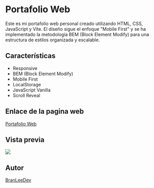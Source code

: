 # Portafolio Web

Este es mi portafolio web personal creado utilizando HTML, CSS, JavaScript y Vite. El diseño sigue el enfoque "Mobile First" y se ha implementado la metodología BEM (Block Element Modify) para una estructura de estilos organizada y escalable.

## Características

- Responsive
- BEM (Block Element Modify)
- Mobile First
- LocalStorage
- JavaScript Vanilla
- Scroll Reveal

## Enlace de la pagina web

[Portafolio Web](https://portafolio-web-delta-nine.vercel.app/)

## Vista previa

![](https://res.cloudinary.com/dbbixakcl/image/upload/f_auto,q_auto/v1/Portafolio/o0j2ftd9nnbrfnbzhxrd)

## Autor

[BranLeeDev](https://github.com/BranLeeDev)
